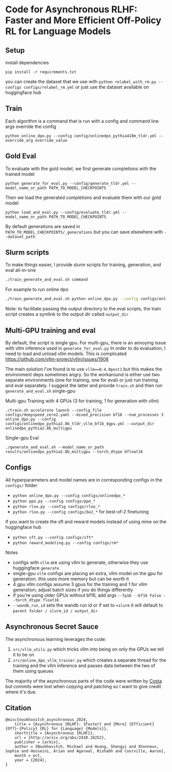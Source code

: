 # Code for Asynchronous RLHF: Faster and More Efficient Off-Policy RL for Language Models


## Setup

install dependencies
```
pip install -r requirements.txt
```

you can create the dataset that we use with `python relabel_with_rm.py --configs configs/relabel_rm.yml` or just use the dataset available on huggingface hub

## Train

Each algorithm is a command that is run with a config and command line args override the config

```
python online_dpo.py --config config/onlinedpo_pythia410m_tldr.yml --override_arg override_value
```

## Gold Eval

To evaluate with the gold model, we first generate completions with the trained model

```
python generate_for_eval.py --config/generate_tldr.yml --model_name_or_path PATH_TO_MODEL_CHECKPOINTS
```

Then we load the generated completions and evaluate them with our gold model
```
python load_and_eval.py --config/evaluate_tldr.yml --model_name_or_path PATH_TO_MODEL_CHECKPOINTS
```

By default generations are saved in `PATH_TO_MODEL_CHECKPOINTS/_generations` but you can save elsewhere with `--dataset_path`


## Slurm scripts

To make things easier, I provide slurm scripts for training, generation, and eval all-in-one

```bash
./train_generate_and_eval.sh command
```

For example to run online dpo

```bash
./train_generate_and_eval.sh python online_dpo.py --config configs/onlinedpo_pythia410m_tldr.yml --override_arg=override_value
```

Note: to facilitate passing the output directory to the eval scripts, the train script creates a symlink to the output dir called `output_dir`

## Multi-GPU training and eval 
By default, the script is single gpu. For multi-gpu, there is an annoying issue with vllm inference used in `generate_for_eval.py` 
In order to do evaluation, I need to load and unload vllm models. This is complicated https://github.com/vllm-project/vllm/issues/1908

The main solution I've found is to use `vllm==0.4.0post1` but this makes the environment deps sometimes angry.
So the workaround is either use two separate environments (one for training, one for eval) or just run training and eval separately. 
I suggest the latter and provide `train.sh` and then run `generate_and_eval.sh` single-gpu

Multi-gpu Training with 4 GPUs (3 for training, 1 for generation with vllm)
```
./train.sh accelerate launch --config_file configs/deepspeed_zero2.yaml --mixed_precision bf16 --num_processes 3 online_dpo.py --config configs/onlinedpo_pythia2.8b_tldr_vllm_bf16_4gpu.yml --output_dir onlinedpo_pythia2.8b_multigpu
```

Single-gpu Eval
```
./generate_and_eval.sh --model_name_or_path results/onlinedpo_pythia2.8b_multigpu --torch_dtype bfloat16
```

## Configs

All hyperparameters and model names are in corresponding configs in the `configs/` folder

- `python online_dpo.py --config configs/onlinedpo_*`
- `python ppo.py --config configs/ppo_*`
- `python rloo.py --config configs/rloo_*`
- `python rloo.py --config configs/bo2_*` for best-of-2 finetuning

If you want to create the sft and reward models instead of using mine on the huggingface hub

- `python sft.py --config configs/sft*`
- `python reward_modeling.py --config configs/rm*`

Notes

- configs with `vllm` are using vllm to generate, otherwise they use huggingface `generate`
- single-gpu `vllm` configs are placing an extra, vllm model on the gpu for generation. this uses more memory but can be worth it
- 4 gpu vllm configs assume 3 gpus for the training and 1 for vllm generation, adjust batch sizes if you do things differently
- if you're using older GPUs without bf16, add args `--fp16 --bf16 False --torch_dtype float16`
- `--wandb_run_id` sets the wandb run id or if set to `=slurm` it will default to `parent folder / slurm_id / output_dir` 

## Asynchronous Secret Sauce

The asynchronous learning leverages the code:

1. `src/vllm_utils.py` which tricks vllm into being on only the GPUs we tell it to be on
2. `src/online_dpo_vllm_trainer.py` which creates a separate thread for the training and the vllm inference and passes data between the two of them using queues

The majority of the asynchronous parts of the code were written by [Costa](https://github.com/vwxyzjn) but commits were lost when copying and patching so I want to give credit where it's due.

## Citation

```
@misc{noukhovitch_asynchronous_2024,
	title = {Asynchronous {RLHF}: {Faster} and {More} {Efficient} {Off}-{Policy} {RL} for {Language} {Models}},
	shorttitle = {Asynchronous {RLHF}},
	url = {http://arxiv.org/abs/2410.18252},
	publisher = {arXiv},
	author = {Noukhovitch, Michael and Huang, Shengyi and Xhonneux, Sophie and Hosseini, Arian and Agarwal, Rishabh and Courville, Aaron},
	month = oct,
	year = {2024},
}
```
